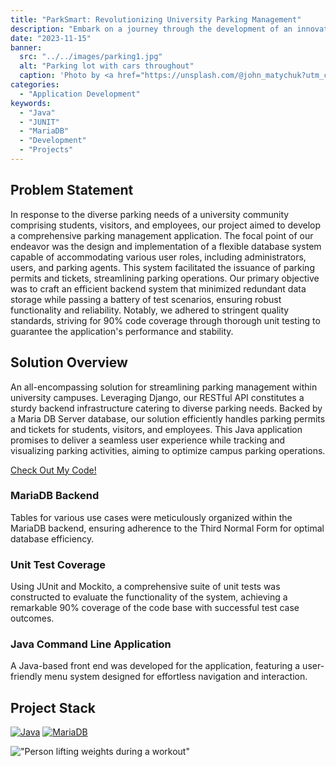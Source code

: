 ```yaml
---
title: "ParkSmart: Revolutionizing University Parking Management"
description: "Embark on a journey through the development of an innovative parking management application tailored for universities, featuring robust database architecture, rigorous unit testing with 90% code coverage, and meticulous code review processes."
date: "2023-11-15"
banner:
  src: "../../images/parking1.jpg"
  alt: "Parking lot with cars throughout"
  caption: 'Photo by <a href="https://unsplash.com/@john_matychuk?utm_content=creditCopyText&utm_medium=referral&utm_source=unsplash">John Matychuk</a> on <a href="https://unsplash.com/photos/aerial-view-of-cars-parked-on-parking-lot-yvfp5YHWGsc?utm_content=creditCopyText&utm_medium=referral&utm_source=unsplash">Unsplash</a>'
categories:
  - "Application Development"
keywords:
  - "Java"
  - "JUNIT"
  - "MariaDB"
  - "Development"
  - "Projects"
---
```


## Problem Statement
In response to the diverse parking needs of a university community comprising students, visitors, and employees, our project aimed to develop a comprehensive parking management application. The focal point of our endeavor was the design and implementation of a flexible database system capable of accommodating various user roles, including administrators, users, and parking agents. This system facilitated the issuance of parking permits and tickets, streamlining parking operations. Our primary objective was to craft an efficient backend system that minimized redundant data storage while passing a battery of test scenarios, ensuring robust functionality and reliability. Notably, we adhered to stringent quality standards, striving for 90% code coverage through thorough unit testing to guarantee the application's performance and stability.

## Solution Overview
An all-encompassing solution for streamlining parking management within university campuses. Leveraging Django, our RESTful API constitutes a sturdy backend infrastructure catering to diverse parking needs. Backed by a Maria DB Server database, our solution efficiently handles parking permits and tickets for students, visitors, and employees. This Java application promises to deliver a seamless user experience while tracking and visualizing parking activities, aiming to optimize campus parking operations.

[Check Out My Code!](https://github.com/barillamw/Project-ParkingManagement)

### MariaDB Backend
Tables for various use cases were meticulously organized within the MariaDB backend, ensuring adherence to the Third Normal Form for optimal database efficiency.

### Unit Test Coverage
Using JUnit and Mockito, a comprehensive suite of unit tests was constructed to evaluate the functionality of the system, achieving a remarkable 90% coverage of the code base with successful test case outcomes.

### Java Command Line Application
A Java-based front end was developed for the application, featuring a user-friendly menu system designed for effortless navigation and interaction.

## Project Stack
[![Java][Java]][Java-url]
[![MariaDB][MariaDB]][MariaDB-url]


!["Person lifting weights during a workout"](../../images/parking2.jpg 'Photo by <a href="https://unsplash.com/@vonshnauzer?utm_content=creditCopyText&utm_medium=referral&utm_source=unsplash">Egor Myznik</a> on <a href="https://unsplash.com/photos/white-and-yellow-train-station-rCZQCbUAQvg?utm_content=creditCopyText&utm_medium=referral&utm_source=unsplash">Unsplash</a>')


[MariaDB]:https://img.shields.io/badge/MariaDB-003545?style=for-the-badge&logo=mariadb&logoColor=white
[MariaDB-url]: https://mariadb.org/
[Java]: https://img.shields.io/badge/java-%23ED8B00.svg?style=for-the-badge&logo=openjdk&logoColor=white
[Java-url]: https://www.java.com/en/